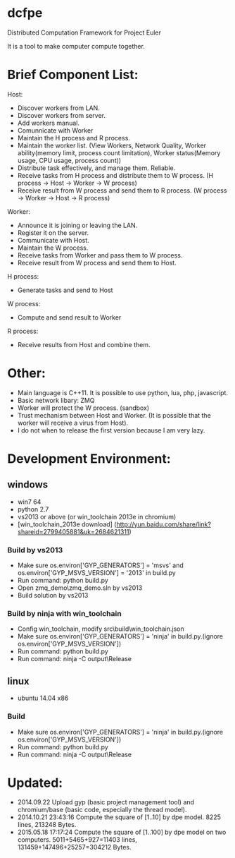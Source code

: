 dcfpe
=====

Distributed Computation Framework for Project Euler

It is a tool to make computer compute together.


Brief Component List:
====================

Host:
* Discover workers from LAN.
* Discover workers from server. 
* Add workers manual.
* Comunnicate with Worker
* Maintain the H process and R process.
* Maintain the worker list. (View Workers, Network Quality, Worker ability(memory limit, process count limitation), Worker status(Memory usage, CPU usage, process count))
* Distribute task effectively, and manage them. Reliable.
* Receive tasks from H process and distribute them to W process. (H process -> Host -> Worker -> W process)
* Receive result from W process and send them to R process. (W process -> Worker -> Host -> R process)

Worker:
* Announce it is joining or leaving the LAN.
* Register it on the server.
* Communicate with Host.
* Maintain the W process.
* Receive tasks from Worker and pass them to W process.
* Receive result from W process and send them to Host.

H process:
* Generate tasks and send to Host

W process:
* Compute and send result to Worker

R process:
* Receive results from Host and combine them.

Other:
======

* Main language is C++11. It is possible to use python, lua, php, javascript.
* Basic network libary: ZMQ
* Worker will protect the W process. (sandbox)
* Trust mechanism between Host and Worker. (It is possible that the worker will receive a virus from Host).
* I do not when to release the first version because I am very lazy.

Development Environment:
========================
## windows
* win7 64
* python 2.7
* vs2013 or above (or win_toolchain 2013e in chromium)
* [win_toolchain_2013e download] (http://yun.baidu.com/share/link?shareid=2799405881&uk=2684621311)

### Build by vs2013
* Make sure os.environ['GYP_GENERATORS'] = 'msvs' and os.environ['GYP_MSVS_VERSION'] = '2013' in build.py
* Run command: python build.py
* Open zmq_demo\zmq_demo.sln by vs2013
* Build solution by vs2013

### Build by ninja with win_toolchain
* Config win_toolchain, modify src\build\win_toolchain.json
* Make sure os.environ['GYP_GENERATORS'] = 'ninja' in build.py.(ignore os.environ['GYP_MSVS_VERSION'])
* Run command: python build.py
* Run command: ninja -C output\Release

## linux
* ubuntu 14.04 x86

### Build
* Make sure os.environ['GYP_GENERATORS'] = 'ninja' in build.py.(ignore os.environ['GYP_MSVS_VERSION'])
* Run command: python build.py
* Run command: ninja -C output\Release


Updated:
========
* 2014.09.22 Upload gyp (basic project management tool) and chromium/base (basic code, especially the thread model).
* 2014.10.21 23:43:16 Compute the square of [1..10] by dpe model. 8225 lines, 213248 Bytes.
* 2015.05.18 17:17:24 Compute the square of [1..100] by dpe model on two computers. 5011+5465+927=11403 lines, 131459+147496+25257=304212 Bytes.
